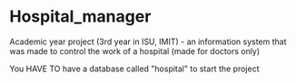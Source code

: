 # Hospital_manager
Academic year project (3rd year in ISU, IMIT) - an information system that was made to control the work of a hospital (made for doctors only)

You HAVE TO have a database called "hospital" to start the project
